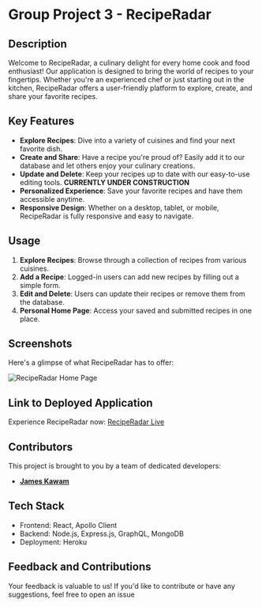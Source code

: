 # Group Project 3 - RecipeRadar

## Description
Welcome to RecipeRadar, a culinary delight for every home cook and food enthusiast! Our application is designed to bring the world of recipes to your fingertips. Whether you're an experienced chef or just starting out in the kitchen, RecipeRadar offers a user-friendly platform to explore, create, and share your favorite recipes.

## Key Features
- **Explore Recipes**: Dive into a variety of cuisines and find your next favorite dish.
- **Create and Share**: Have a recipe you're proud of? Easily add it to our database and let others enjoy your culinary creations.
- **Update and Delete**: Keep your recipes up to date with our easy-to-use editing tools. **CURRENTLY UNDER CONSTRUCTION**
- **Personalized Experience**: Save your favorite recipes and have them accessible anytime.
- **Responsive Design**: Whether on a desktop, tablet, or mobile, RecipeRadar is fully responsive and easy to navigate.

## Usage
1. **Explore Recipes**: Browse through a collection of recipes from various cuisines.
2. **Add a Recipe**: Logged-in users can add new recipes by filling out a simple form.
3. **Edit and Delete**: Users can update their recipes or remove them from the database.
4. **Personal Home Page**: Access your saved and submitted recipes in one place.

## Screenshots
Here's a glimpse of what RecipeRadar has to offer:

![RecipeRadar Home Page](<screenshot link>)

## Link to Deployed Application
Experience RecipeRadar now: [RecipeRadar Live](<live link>)

## Contributors
This project is brought to you by a team of dedicated developers:
- **[James Kawam](https://github.com/kawam001)**

## Tech Stack
- Frontend: React, Apollo Client
- Backend: Node.js, Express.js, GraphQL, MongoDB
- Deployment: Heroku

## Feedback and Contributions
Your feedback is valuable to us! If you'd like to contribute or have any suggestions, feel free to open an issue
